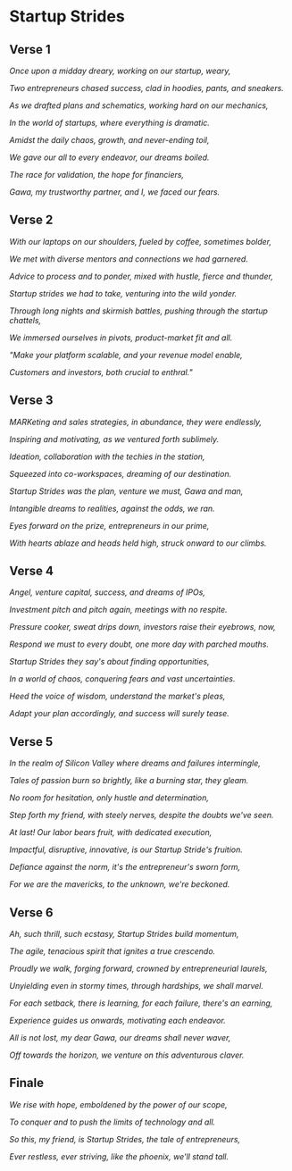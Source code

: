 # Startup Strides

## Verse 1
_Once upon a midday dreary, working on our startup, weary,_

_Two entrepreneurs chased success, clad in hoodies, pants, and sneakers._

_As we drafted plans and schematics, working hard on our mechanics,_

_In the world of startups, where everything is dramatic._

_Amidst the daily chaos, growth, and never-ending toil,_

_We gave our all to every endeavor, our dreams boiled._

_The race for validation, the hope for financiers,_

_Gawa, my trustworthy partner, and I, we faced our fears._

## Verse 2
_With our laptops on our shoulders, fueled by coffee, sometimes bolder,_

_We met with diverse mentors and connections we had garnered._

_Advice to process and to ponder, mixed with hustle, fierce and thunder,_

_Startup strides we had to take, venturing into the wild yonder._

_Through long nights and skirmish battles, pushing through the startup chattels,_

_We immersed ourselves in pivots, product-market fit and all._

_"Make your platform scalable, and your revenue model enable,_

_Customers and investors, both crucial to enthral."_

## Verse 3
_MARKeting and sales strategies, in abundance, they were endlessly,_

_Inspiring and motivating, as we ventured forth sublimely._

_Ideation, collaboration with the techies in the station,_

_Squeezed into co-workspaces, dreaming of our destination._

_Startup Strides was the plan, venture we must, Gawa and man,_

_Intangible dreams to realities, against the odds, we ran._

_Eyes forward on the prize, entrepreneurs in our prime,_

_With hearts ablaze and heads held high, struck onward to our climbs._

## Verse 4
_Angel, venture capital, success, and dreams of IPOs,_

_Investment pitch and pitch again, meetings with no respite._

_Pressure cooker, sweat drips down, investors raise their eyebrows, now,_

_Respond we must to every doubt, one more day with parched mouths._

_Startup Strides they say's about finding opportunities,_

_In a world of chaos, conquering fears and vast uncertainties._

_Heed the voice of wisdom, understand the market's pleas,_

_Adapt your plan accordingly, and success will surely tease._

## Verse 5
_In the realm of Silicon Valley where dreams and failures intermingle,_

_Tales of passion burn so brightly, like a burning star, they gleam._

_No room for hesitation, only hustle and determination,_

_Step forth my friend, with steely nerves, despite the doubts we've seen._

_At last! Our labor bears fruit, with dedicated execution,_

_Impactful, disruptive, innovative, is our Startup Stride's fruition._

_Defiance against the norm, it's the entrepreneur's sworn form,_

_For we are the mavericks, to the unknown, we're beckoned._

## Verse 6
_Ah, such thrill, such ecstasy, Startup Strides build momentum,_

_The agile, tenacious spirit that ignites a true crescendo._

_Proudly we walk, forging forward, crowned by entrepreneurial laurels,_

_Unyielding even in stormy times, through hardships, we shall marvel._

_For each setback, there is learning, for each failure, there's an earning,_

_Experience guides us onwards, motivating each endeavor._

_All is not lost, my dear Gawa, our dreams shall never waver,_

_Off towards the horizon, we venture on this adventurous claver._

## Finale
_We rise with hope, emboldened by the power of our scope,_

_To conquer and to push the limits of technology and all._

_So this, my friend, is Startup Strides, the tale of entrepreneurs,_

_Ever restless, ever striving, like the phoenix, we'll stand tall._
